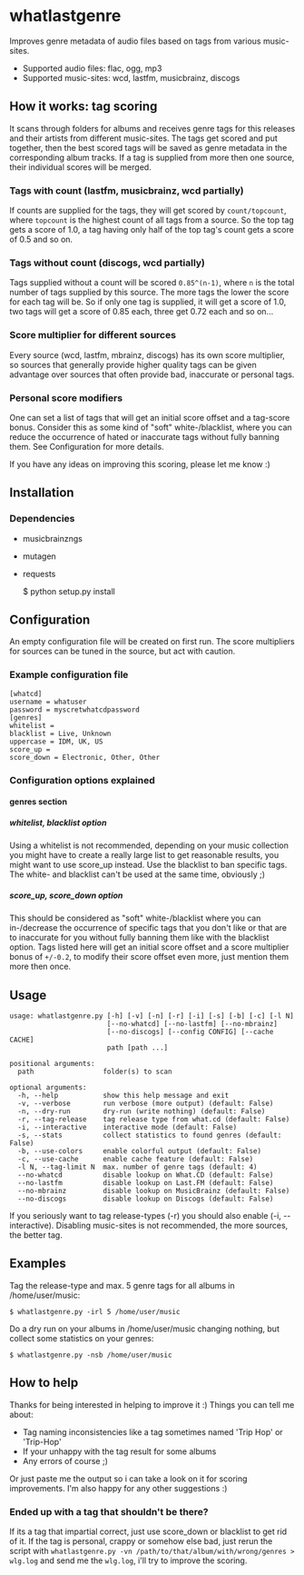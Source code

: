 # whatlastgenre

Improves genre metadata of audio files based on tags from various music-sites.

* Supported audio files: flac, ogg, mp3
* Supported music-sites: wcd, lastfm, musicbrainz, discogs

## How it works: tag scoring
It scans through folders for albums and receives genre tags for this releases
and their artists from different music-sites. The tags get scored and put
together, then the best scored tags will be saved as genre metadata in the
corresponding album tracks. If a tag is supplied from more then one source,
their individual scores will be merged.

### Tags with count (lastfm, musicbrainz, wcd partially)
If counts are supplied for the tags, they will get scored by `count/topcount`,
where `topcount` is the highest count of all tags from a source. So the top
tag gets a score of 1.0, a tag having only half of the top tag's count gets a
score of 0.5 and so on. 

### Tags without count (discogs, wcd partially)
Tags supplied without a count will be scored `0.85^(n-1)`, where `n` is the
total number of tags supplied by this source. The more tags the lower the score
for each tag will be. So if only one tag is supplied, it will get a score of
1.0, two tags will get a score of 0.85 each, three get 0.72 each and so on...

### Score multiplier for different sources
Every source (wcd, lastfm, mbrainz, discogs) has its own score multiplier, so
sources that generally provide higher quality tags can be given advantage over
sources that often provide bad, inaccurate or personal tags.

### Personal score modifiers
One can set a list of tags that will get an initial score offset and a
tag-score bonus. Consider this as some kind of "soft" white-/blacklist, where
you can reduce the occurrence of hated or inaccurate tags without fully banning
them. See Configuration for more details.


If you have any ideas on improving this scoring, please let me know :)


## Installation

### Dependencies
* musicbrainzngs
* mutagen
* requests


	$ python setup.py install


## Configuration

An empty configuration file will be created on first run. The score multipliers
for sources can be tuned in the source, but act with caution.

### Example configuration file
	[whatcd]
	username = whatuser
	password = myscretwhatcdpassword
	[genres]
	whitelist = 
	blacklist = Live, Unknown
	uppercase = IDM, UK, US
	score_up = 
	score_down = Electronic, Other, Other


### Configuration options explained

#### genres section

##### whitelist, blacklist option
Using a whitelist is not recommended, depending on your music collection you
might have to create a really large list to get reasonable results, you might
want to use score_up instead. Use the blacklist to ban specific tags.
The white- and blacklist can't be used at the same time, obviously ;)

##### score_up, score_down option
This should be considered as "soft" white-/blacklist where you can in-/decrease
the occurrence of specific tags that you don't like or that are to inaccurate
for you without fully banning them like with the blacklist option. Tags listed
here will get an initial score offset and a score multiplier bonus of `+/-0.2`,
to modify their score offset even more, just mention them more then once.


## Usage

	usage: whatlastgenre.py [-h] [-v] [-n] [-r] [-i] [-s] [-b] [-c] [-l N]
	                        [--no-whatcd] [--no-lastfm] [--no-mbrainz]
	                        [--no-discogs] [--config CONFIG] [--cache CACHE]
	                        path [path ...]
	
	positional arguments:
	  path                 folder(s) to scan
	
	optional arguments:
	  -h, --help           show this help message and exit
	  -v, --verbose        run verbose (more output) (default: False)
	  -n, --dry-run        dry-run (write nothing) (default: False)
	  -r, --tag-release    tag release type from what.cd (default: False)
	  -i, --interactive    interactive mode (default: False)
	  -s, --stats          collect statistics to found genres (default: False)
	  -b, --use-colors     enable colorful output (default: False)
	  -c, --use-cache      enable cache feature (default: False)
	  -l N, --tag-limit N  max. number of genre tags (default: 4)
	  --no-whatcd          disable lookup on What.CD (default: False)
	  --no-lastfm          disable lookup on Last.FM (default: False)
	  --no-mbrainz         disable lookup on MusicBrainz (default: False)
	  --no-discogs         disable lookup on Discogs (default: False)


If you seriously want to tag release-types (-r) you should also enable (-i, --interactive).
Disabling music-sites is not recommended, the more sources, the better tag.


## Examples

Tag the release-type and max. 5 genre tags for all albums in /home/user/music:

	$ whatlastgenre.py -irl 5 /home/user/music


Do a dry run on your albums in /home/user/music changing nothing, but collect
some statistics on your genres:

	$ whatlastgenre.py -nsb /home/user/music


## How to help

Thanks for being interested in helping to improve it :)
Things you can tell me about:
* Tag naming inconsistencies like a tag sometimes named 'Trip Hop' or 'Trip-Hop'
* If your unhappy with the tag result for some albums
* Any errors of course ;)

Or just paste me the output so i can take a look on it for scoring improvements.
I'm also happy for any other suggestions :)

### Ended up with a tag that shouldn't be there?
If its a tag that impartial correct, just use score_down or blacklist to get rid of it.
If the tag is personal, crappy or somehow else bad, just rerun the script with
`whatlastgenre.py -vn /path/to/that/album/with/wrong/genres > wlg.log`
and send me the `wlg.log`, i'll try to improve the scoring.

